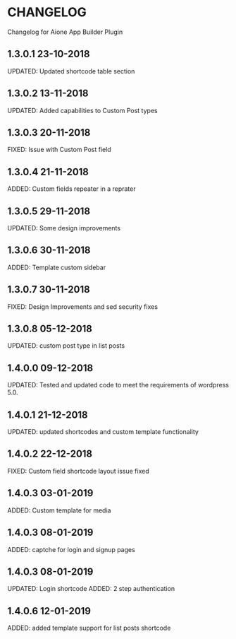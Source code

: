 # CHANGELOG
Changelog for Aione App Builder Plugin

## 1.3.0.1 23-10-2018
UPDATED: Updated shortcode table section

## 1.3.0.2 13-11-2018
UPDATED: Added capabilities to Custom Post types

## 1.3.0.3 20-11-2018
FIXED: Issue with Custom Post field

## 1.3.0.4 21-11-2018
ADDED: Custom fields repeater in a reprater

## 1.3.0.5 29-11-2018
UPDATED: Some design improvements

## 1.3.0.6 30-11-2018
ADDED: Template custom sidebar

## 1.3.0.7 30-11-2018
FIXED: Design Improvements and sed security fixes

## 1.3.0.8 05-12-2018
UPDATED: custom post type in list posts

## 1.4.0.0 09-12-2018
UPDATED: Tested and updated code to meet the requirements of wordpress 5.0.

## 1.4.0.1 21-12-2018
UPDATED: updated shortcodes and custom template functionality

## 1.4.0.2 22-12-2018
FIXED: Custom field shortcode layout issue fixed

## 1.4.0.3 03-01-2019
ADDED: Custom template for media

## 1.4.0.3 08-01-2019
ADDED: captche for login and signup pages

## 1.4.0.3 08-01-2019
UPDATED: Login shortcode 
ADDED: 2 step authentication 

## 1.4.0.6 12-01-2019
ADDED: added template support for list posts shortcode